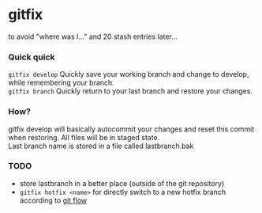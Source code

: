 # gitfix

to avoid "where was I..." and 20 stash entries later...

### Quick quick
`gitfix develop` Quickly save your working branch and change to develop, while remembering your branch.   
`gitfix branch`  Quickly return to your last branch and restore your changes.

### How?
gitfix develop will basically autocommit your changes and reset this commit when restoring. All files will be in staged state.   
Last branch name is stored in a file called lastbranch.bak

### TODO
- store lastbranch in a better place (outside of the git repository)
- `gitfix hotfix <name>`  for directly switch to a new hotfix branch according to [git flow](https://danielkummer.github.io/git-flow-cheatsheet/)
